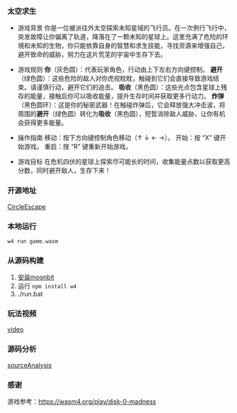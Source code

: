### 太空求生
- 游戏背景
你是一位被派往外太空探索未知星域的飞行员。在一次例行飞行中，突发故障让你偏离了轨道，降落在了一颗未知的星球上。这里充满了危险的环境和未知的生物，你只能依靠自身的智慧和求生技能，寻找资源来增强自己，避开致命的威胁，努力在这片荒芜的宇宙中生存下去。

- 游戏规则
**你**（灰色圆）：代表玩家角色，行动由上下左右方向键控制。
**避开**（绿色圆）：这些危险的敌人对你虎视眈眈，触碰到它们会直接导致游戏结束。请谨慎行动，避开它们的追击。
**吸收**（黑色圆）：这些光点包含星球上残存的能量，接触后你可以吸收能量，提升生存时间并获取更多行动力。
**炸弹**（黑色圆环）：这是你的秘密武器！在触碰炸弹后，它会释放强大冲击波，将周围的**避开**（绿色圆）转化为**吸收**（黑色圆），短暂消除敌人威胁，让你有机会获得更多能量。

- 操作指南
移动：按下方向键控制角色移动（↑ ↓ ← →）。
开始：按 “X” 键开始游戏。
重启：按 “R” 键重新开始游戏。

- 游戏目标
在危机四伏的星球上探索尽可能长的时间，收集能量点数以获取更高分数，同时避开敌人，生存下来！

### 开源地址
[CircleEscape](https://github.com/retfings/CircleEscape)


### 本地运行
`w4 run game.wasm`

### 从源码构建
1. [安装moonbit](https://www.moonbitlang.cn/download/)
2. 运行 `npm install w4`
3. ./run.bat

### 玩法视频

[video](./demo.webm)

### 源码分析
[sourceAnalysis](./sourceAnalysis.md)

### 感谢
游戏参考：https://wasm4.org/play/disk-0-madness
